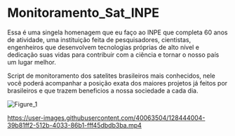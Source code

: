 # Monitoramento_Sat_INPE
Essa é uma singela homenagem que eu faço ao INPE que completa 60 anos de atividade, uma instituição feita de pesquisadores, cientistas, engenheiros que desenvolvem tecnologias próprias de alto nível e dedicação suas vidas para contribuir com a ciência e tornar o nosso país um lugar melhor. 

Script de monitoramento dos satelites brasileiros mais conhecidos, nele você poderá acompanhar a posição exata dos maiores projetos já feitos por brasileiros e que trazem beneficios a nossa sociedade a cada dia.


![Figure_1](https://user-images.githubusercontent.com/40063504/128443997-a4c0fc54-4331-4afb-b738-bc595d732cff.png)


https://user-images.githubusercontent.com/40063504/128444004-39b81ff2-512b-4033-86b1-fff45dbdb3ba.mp4

